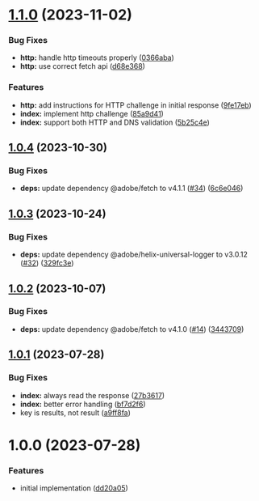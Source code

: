 # [1.1.0](https://github.com/adobe/franklin-domainkey-provider/compare/v1.0.4...v1.1.0) (2023-11-02)


### Bug Fixes

* **http:** handle http timeouts properly ([0366aba](https://github.com/adobe/franklin-domainkey-provider/commit/0366abae482d6676ec483c3b6943e521382fd779))
* **http:** use correct fetch api ([d68e368](https://github.com/adobe/franklin-domainkey-provider/commit/d68e36830846bce4eea540aeefe976ecefb145a4))


### Features

* **http:** add instructions for HTTP challenge in initial response ([9fe17eb](https://github.com/adobe/franklin-domainkey-provider/commit/9fe17ebb8a57cb54c9fc1f4ec1b465080208f324))
* **index:** implement http challenge ([85a9d41](https://github.com/adobe/franklin-domainkey-provider/commit/85a9d41aa1465edc01ac32c59f2bb9548be38a53))
* **index:** support both HTTP and DNS validation ([5b25c4e](https://github.com/adobe/franklin-domainkey-provider/commit/5b25c4e85597855704ebb893a69b1f3d67eeb572))

## [1.0.4](https://github.com/adobe/franklin-domainkey-provider/compare/v1.0.3...v1.0.4) (2023-10-30)


### Bug Fixes

* **deps:** update dependency @adobe/fetch to v4.1.1 ([#34](https://github.com/adobe/franklin-domainkey-provider/issues/34)) ([6c6e046](https://github.com/adobe/franklin-domainkey-provider/commit/6c6e046671368fa0c16f2081bc2985799a0f3dc6))

## [1.0.3](https://github.com/adobe/franklin-domainkey-provider/compare/v1.0.2...v1.0.3) (2023-10-24)


### Bug Fixes

* **deps:** update dependency @adobe/helix-universal-logger to v3.0.12 ([#32](https://github.com/adobe/franklin-domainkey-provider/issues/32)) ([329fc3e](https://github.com/adobe/franklin-domainkey-provider/commit/329fc3e08c5357177e10e26158a83ab4f0ace67c))

## [1.0.2](https://github.com/adobe/franklin-domainkey-provider/compare/v1.0.1...v1.0.2) (2023-10-07)


### Bug Fixes

* **deps:** update dependency @adobe/fetch to v4.1.0 ([#14](https://github.com/adobe/franklin-domainkey-provider/issues/14)) ([3443709](https://github.com/adobe/franklin-domainkey-provider/commit/344370992ddab24af15f27d030a181635a9a1e7d))

## [1.0.1](https://github.com/adobe/franklin-domainkey-provider/compare/v1.0.0...v1.0.1) (2023-07-28)


### Bug Fixes

* **index:** always read the response ([27b3617](https://github.com/adobe/franklin-domainkey-provider/commit/27b3617a1003371f3e0e299e2350275644a89ad0))
* **index:** better error handling ([bf7d2f6](https://github.com/adobe/franklin-domainkey-provider/commit/bf7d2f6153a038c4965a958f16309ccd716dcf8a))
* key is results, not result ([a9ff8fa](https://github.com/adobe/franklin-domainkey-provider/commit/a9ff8fa6201991e0f8088d47611e3b30a718d96f))

# 1.0.0 (2023-07-28)


### Features

* initial implementation ([dd20a05](https://github.com/adobe/franklin-domainkey-provider/commit/dd20a05fccaee85437822abc00d315d06063f09e))
